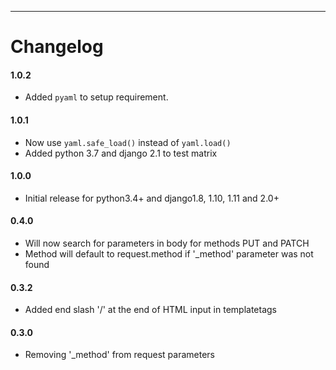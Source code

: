 ----------------------------

# Changelog


#### 1.0.2

* Added `pyaml` to setup requirement.


#### 1.0.1

* Now use `yaml.safe_load()` instead of `yaml.load()`
* Added python 3.7 and django 2.1 to test matrix


#### 1.0.0

* Initial release for python3.4+ and django1.8, 1.10, 1.11 and 2.0+ 


#### 0.4.0

* Will now search for parameters in body for methods PUT and PATCH
* Method will default to request.method if '_method' parameter was not found


#### 0.3.2

* Added end slash '/' at the end of HTML input in templatetags


#### 0.3.0

* Removing '_method' from request parameters
